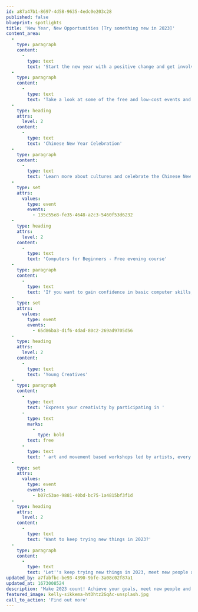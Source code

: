 ```yaml
---
id: a87a47b1-8697-4d58-9635-4edc0e203c28
published: false
blueprint: spotlights
title: 'New Year, New Opportunities [Try something new in 2023]'
content_area:
  -
    type: paragraph
    content:
      -
        type: text
        text: 'Start the new year with a positive change and get involved in some exciting events and activities running in Suffolk! Have you ever wanted to try something new or start a hobby? Then now''s the time to do it! There is something for all ages, from exploring cultural traditions to learning computer skills and expanding your creativity. '
  -
    type: paragraph
    content:
      -
        type: text
        text: 'Take a look at some of the free and low-cost events and activities below, that you can get involved with this year!'
  -
    type: heading
    attrs:
      level: 2
    content:
      -
        type: text
        text: 'Chinese New Year Celebration'
  -
    type: paragraph
    content:
      -
        type: text
        text: 'Learn more about cultures and celebrate the Chinese New Year in Ipswich County Library. In the run up to the celebrations find out more about Chinese culture and traditions with a tea ceremony and Chinese calligraphy. On the day itself there will be a range of unique performances to enjoy such as Hong Kong Chinese Orchestra, Chinese Drumming, regional dances and more! '
  -
    type: set
    attrs:
      values:
        type: event
        events:
          - 135c55e8-fe35-4648-a2c3-5460f53d6232
  -
    type: heading
    attrs:
      level: 2
    content:
      -
        type: text
        text: 'Computers for Beginners - Free evening course'
  -
    type: paragraph
    content:
      -
        type: text
        text: 'If you want to gain confidence in basic computer skills, then this course is for you! During the five week course, you will learn about computers, how to use the internet, how to set up an email account, and how to access online services to help you with your daily life. '
  -
    type: set
    attrs:
      values:
        type: event
        events:
          - 65d86ba3-d1f6-4dad-80c2-269ad9705d56
  -
    type: heading
    attrs:
      level: 2
    content:
      -
        type: text
        text: 'Young Creatives'
  -
    type: paragraph
    content:
      -
        type: text
        text: 'Express your creativity by participating in '
      -
        type: text
        marks:
          -
            type: bold
        text: free
      -
        type: text
        text: ' art and movement based workshops led by artists, every Friday afternoon. Those sessions are intended for 18 to 25 year olds and will be held at the Ipswich County Library. '
  -
    type: set
    attrs:
      values:
        type: event
        events:
          - b07c53ae-9881-40bd-bc75-1a4815bf3f1d
  -
    type: heading
    attrs:
      level: 2
    content:
      -
        type: text
        text: 'Want to keep trying new things in 2023?'
  -
    type: paragraph
    content:
      -
        type: text
        text: 'Let''s keep trying new things in 2023, meet new people and explore new places. The events listed above are only a taster of the incredible selection of activities available across Let''s Get Creative which can allow you to do this for little or no cost. Explore our listings page to uncover even more events and activities suitable for you. '
updated_by: a7fabfbc-be93-4390-9bfe-3a08c02f87a1
updated_at: 1673008524
description: 'Make 2023 count! Achieve your goals, meet new people and try out new activities. Let''s Get Creative has a wide selection of activities to get you out there and enjoying new experiences, communities whilst having a lot of fun. Check out the Spotlight to find out more about the unique events happening this January.'
featured_image: kelly-sikkema-htDhtz2GqAc-unsplash.jpg
call_to_action: 'Find out more'
---
```

